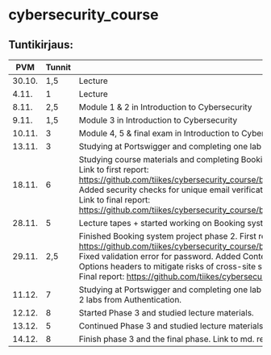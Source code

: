 
# cybersecurity_course

## Tuntikirjaus:
| PVM | Tunnit | Aihe |
| --- | ------ | ---- |
| 30.10. | 1,5 | Lecture |
| 4.11. | 1 | Lecture |
| 8.11. | 2,5 | Module 1 & 2 in Introduction to Cybersecurity |
| 9.11. | 1,5 | Module 3 in Introduction to Cybersecurity |
| 10.11. | 3 | Module 4, 5 & final exam in Introduction to Cybersecurity |
| 13.11. | 3 | Studying at Portswigger and completing one lab in each: Access control, Authentication and SQL injections |
| 18.11. | 6 | Studying course materials and completing Booking system project phase 1. <br> Link to first report: https://github.com/tiikes/cybersecurity_course/blob/main/booking_system_project_phase1/Registration_page_first_test.md. <br> Added security checks for unique email verification, refactoring code (register.js added), enchanced routing clarity. <br> Link to final report: https://github.com/tiikes/cybersecurity_course/blob/main/booking_system_project_phase1/Registration_page_final_test.md |
| 28.11. | 5 | Lecture tapes + started working on Booking system project phase 2. |
| 29.11. | 2,5 | Finished Booking system project phase 2. First report: https://github.com/tiikes/cybersecurity_course/blob/main/booking_system_phase_two_first_test.md. <br> Fixed validation error for password. Added Content Security Policy (CSP), X-Frame-Options, and X-Content-Type-Options headers to mitigate risks of cross-site scripting (XSS), clickjacking, and MIME type sniffing attacks. <br> Final report: https://github.com/tiikes/cybersecurity_course/blob/main/booking_system_phase_two_final_test.md |
| 11.12. | 7 | Studying at Portswigger and completing one lab from each: Access control, SQL injection and HTTP Host header attacks + 2 labs from Authentication.
| 12.12. | 8 | Started Phase 3 and studied lecture materials.
| 13.12. | 5 | Continued Phase 3 and studied lecture materials.
| 14.12. | 8 | Finish phase 3 and the final phase. Link to md. report: https://github.com/tiikes/cybersecurity_course/blob/main/phase3.md
